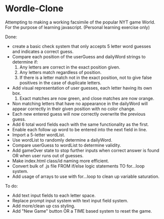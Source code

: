 # Wordle-Clone
Attempting to making a working facsimile of the popular NYT game World. For the purpose of learning javascript. (Personal learning exercise only)

Done:
- create a basic check system that only accepts 5 letter word guesses and indicates a correct guess. 
- Compare each position of the userGuess and dailyWord strings to determine if: 
    1. Any letters are correct in the exact position given.
    2. Any letters match regardless of position.
    3.  If there is a letter match not in the exact position, not to give false positives in the case of duplicate letters.
- Add visual representation of user guesses, each letter having its own box.
    1. Exact matches are now green, and close matches are now orange.
- Non matching letters that have no appearance in the dailyWord will appear correctly in their given position with no color change.
- Each new entered guess will now correctly overwrite the previous guess.
- Add 6 total word fields each with the same functionality as the first.
- Enable each follow up word to be entered into the next field in line.
- Import a 5-letter wordList.
- Use wordList to randomly determine a dailyWord.
- Compare userGuess to wordList to determine validity.
- Add gameOver state to stop further inputs when correct answer is found OR when user runs out of guesses.
- Make index.html class/id naming more efficient.
- Convert bulk of .js file FROM if/else logic statements TO for...loop system.
- Add usage of arrays to use with for...loop to clean up variable saturation.

To do:
- Add text input fields to each letter space.
- Replace prompt input system with text input field system.
- Add more/clean up css styling.
- Add "New Game" button OR a TIME based system to reset the game.